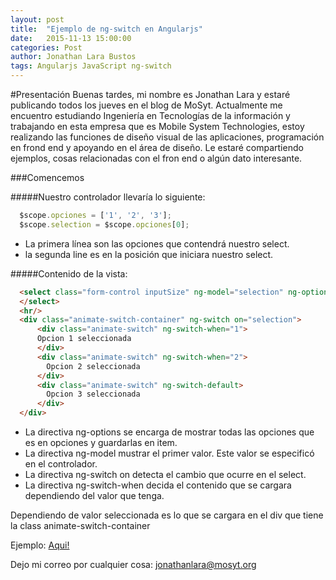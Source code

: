 ```yaml
---
layout: post
title:  "Ejemplo de ng-switch en Angularjs"
date:   2015-11-13 15:00:00
categories: Post
author: Jonathan Lara Bustos
tags: Angularjs JavaScript ng-switch
---
```


#Presentación
Buenas tardes, mi nombre es Jonathan Lara y estaré publicando todos los jueves en el blog de MoSyt. Actualmente me encuentro estudiando Ingeniería en Tecnologías de la información y trabajando en esta empresa que es Mobile System Technologies, estoy realizando las funciones de diseño visual de las aplicaciones, programación en frond end y apoyando en el área de diseño. Le estaré compartiendo ejemplos,  cosas relacionadas con el fron end o algún dato interesante.

###Comencemos

#####Nuestro controlador llevaría lo siguiente:
```javascript
  $scope.opciones = ['1', '2', '3'];
  $scope.selection = $scope.opciones[0];
```
- La primera línea son las opciones que contendrá nuestro select.
- la segunda line es en la posición que iniciara nuestro select.

#####Contenido de la vista:

```html
  <select class="form-control inputSize" ng-model="selection" ng-options="item for item in opciones">
  </select>
  <hr/>
  <div class="animate-switch-container" ng-switch on="selection">
      <div class="animate-switch" ng-switch-when="1"> 
      Opcion 1 seleccionada
      </div>
      <div class="animate-switch" ng-switch-when="2">
        Opcion 2 seleccionada
      </div>
      <div class="animate-switch" ng-switch-default>
        Opcion 3 seleccionada
      </div>
  </div>
```

- La directiva ng-options se encarga de mostrar todas las opciones que es en opciones y guardarlas en item.
- La directiva ng-model mustrar el primer valor. Este valor se especificó en el controlador.
- La directiva ng-switch on detecta el cambio que ocurre en el select.
- La directiva ng-switch-when decida el contenido que se cargara dependiendo del valor que tenga.


Dependiendo de valor seleccionada es lo que se cargara en el div que tiene la class animate-switch-container

Ejemplo: [Aqui!](http://plnkr.co/edit/trgVzA2mYx05TGT2cEnn?p=preview)

Dejo mi correo por cualquier cosa: jonathanlara@mosyt.org

